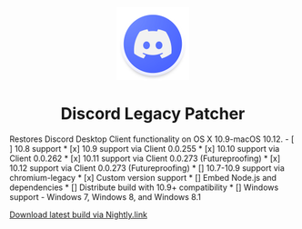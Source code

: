 <div align="center">
             <img src="Discord Legacy Patcher.png" width="128" />
             <h1>Discord Legacy Patcher</h1>
</div>
Restores Discord Desktop Client functionality on OS X 10.9-macOS 10.12.
- [ ] 10.8 support
* [x] 10.9 support via Client 0.0.255
* [x] 10.10 support via Client 0.0.262
* [x] 10.11 support via Client 0.0.273 (Futureproofing)
* [x] 10.12 support via Client 0.0.273 (Futureproofing)
* [] 10.7-10.9 support via chromium-legacy
* [x] Custom version support
* [] Embed Node.js and dependencies
* [] Distribute build with 10.9+ compatibility
* [] Windows support - Windows 7, Windows 8, and Windows 8.1

[Download latest build via Nightly.link](https://nightly.link/Jazzzny/Discord-Legacy-Patcher/workflows/build-binary/main/Discord%20Legacy%20Patcher.zip)
